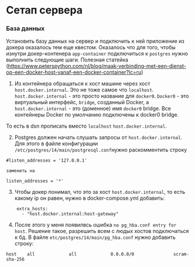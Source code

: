 # Сетап сервера

### База данных

Установить базу данных на сервер и подключить к ней приложение из докера оказалось тем еще квестом. Оказалось что для того, чтобы изнутри докер-контенера `app-container` подключиться к `postgres` нужно выполнить следующие шаги. Полезная статейка (https://www.peterspython.com/nl/blog/maak-verbinding-met-een-dienst-op-een-docker-host-vanaf-een-docker-container?lc=ru)

1. Из контейнера обращаться к хост машине через хост `host.docker.internal`. Это не тоже самое что `localhost`. `host.docker.internal` - это просто название для `docker0`. `Docker0` - это виртуальный интерфейс, `bridge`, созданный Docker, а `host.docker.internal` - это (доменное) имя `docker0` bridge. Все контейнеры Docker по умолчанию подключены к docker0 bridge. 

То есть в dsn прописать вместо `localhost` `host.docker.internal`.

2. Postgres должен начать слушать запросы от `host.docker.internal`. Для этого в файле конфигурации `/etc/postgres/14/main/postgresql.conf`нужно раскомментить строку 

```
#listen_addresses = '127.0.0.1'

заменить на 

listen_addresses = '*'

```	

3. Чтобы докер понимал, что это за хост `host.docker.internal`, то есть какому ip он равен, нужно в docker-compose.yml добавить:

```
    extra_hosts:
      - "host.docker.internal:host-gateway"
```

4. После этого у меня появилвсь ошибка `no pg_hba.conf entry for host`. Решение такое, разрешить всем с людых хостов подключаться к бд. В файле `etc/postgres/14/main/pg_hba.conf` нужно добавить строку:

```
host    all             all             0.0.0.0/0               scram-sha-256

```
